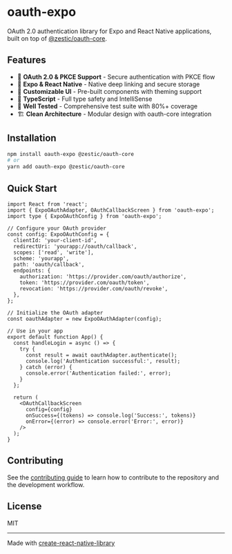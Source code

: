 # oauth-expo

OAuth 2.0 authentication library for Expo and React Native applications, built on top of [@zestic/oauth-core](https://github.com/zestic/oauth-core).

## Features

- 🔐 **OAuth 2.0 & PKCE Support** - Secure authentication with PKCE flow
- 📱 **Expo & React Native** - Native deep linking and secure storage
- 🎨 **Customizable UI** - Pre-built components with theming support
- 🔧 **TypeScript** - Full type safety and IntelliSense
- 🧪 **Well Tested** - Comprehensive test suite with 80%+ coverage
- 🏗️ **Clean Architecture** - Modular design with oauth-core integration

## Installation

```sh
npm install oauth-expo @zestic/oauth-core
# or
yarn add oauth-expo @zestic/oauth-core
```

## Quick Start

```tsx
import React from 'react';
import { ExpoOAuthAdapter, OAuthCallbackScreen } from 'oauth-expo';
import type { ExpoOAuthConfig } from 'oauth-expo';

// Configure your OAuth provider
const config: ExpoOAuthConfig = {
  clientId: 'your-client-id',
  redirectUri: 'yourapp://oauth/callback',
  scopes: ['read', 'write'],
  scheme: 'yourapp',
  path: 'oauth/callback',
  endpoints: {
    authorization: 'https://provider.com/oauth/authorize',
    token: 'https://provider.com/oauth/token',
    revocation: 'https://provider.com/oauth/revoke',
  },
};

// Initialize the OAuth adapter
const oauthAdapter = new ExpoOAuthAdapter(config);

// Use in your app
export default function App() {
  const handleLogin = async () => {
    try {
      const result = await oauthAdapter.authenticate();
      console.log('Authentication successful:', result);
    } catch (error) {
      console.error('Authentication failed:', error);
    }
  };

  return (
    <OAuthCallbackScreen
      config={config}
      onSuccess={(tokens) => console.log('Success:', tokens)}
      onError={(error) => console.error('Error:', error)}
    />
  );
}
```


## Contributing

See the [contributing guide](CONTRIBUTING.md) to learn how to contribute to the repository and the development workflow.

## License

MIT

---

Made with [create-react-native-library](https://github.com/callstack/react-native-builder-bob)
